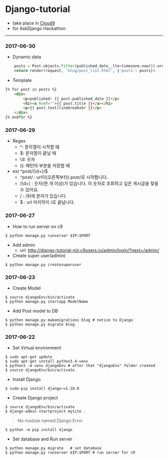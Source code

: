 # Django-tutorial
- take place in [Cloud9](https://c9.io)
- for AskDjango Hackathon

----

### 2017-06-30
- Dynamic data

```python
    posts = Post.objects.filter(published_date__lte=timezone.now()).order_by('published_date')
    return render(request, 'blog/post_list.html', {'posts': posts})
```

- Template

```html
{% for post in posts %}
    <div>
        <p>published: {{ post.published_date }}</p>
        <h1><a href="">{{ post.title }}</a></h1>
        <p>{{ post.text|linebreaksbr }}</p>
    </div>
{% endfor %}
```




### 2017-06-29
- Regex
    - ^: 문자열이 시작할 떄
    - $: 문자열이 끝날 때
    - \d: 숫자
    - (): 패턴의 부분을 저장할 때
- ex) ^post/(\d+)/$
    - ^post/ : url이(오른쪽부터) post/로 시작합니다.
    - (\d+) : 숫자(한 개 이상)가 있습니다. 이 숫자로 조회하고 싶은 게시글을 찾을 수 있어요.
    - / : /뒤에 문자가 있습니다.
    - $ : url 마지막이 /로 끝납니다.


### 2017-06-27
- How to run server on c9
```
$ python manage.py runserver $IP:$PORT
```
- Add admin 
    - url: http://django-tutorial-njir.c9users.io/admin/login/?next=/admin/
- Create super user(admin)
```
$ python manage.py createsuperuser
```

### 2017-06-23
- Create Model
```
$ source djangoEnv/bin/activate
$ python manage.py startapp ModelName
```

- Add Post model to DB
```
$ python manage.py makemigrations blog # notice to Django
$ python manage.py migrate blog
```


### 2017-06-22
- Set Virtual environment
```
$ sudo apt-get update
$ sudo apt-get install python3.4-venv
$ python3 -m venv djangoEnv # after that "djangoEnv" folder created
$ source djangoEnv/bin/activate
```

- Install Django
```
$ sudo pip install django~=1.10.0
```

- Create Django project
```
$ source djangoEnv/bin/activate
$ django-admin startproject mysite .
```

> No module named Django Error
```
$ python -m pip install django
```

- Set database and Run server
```
$ python manage.py migrate   # set database
$ python manage.py runserver $IP:$PORT # run server for c9
```
